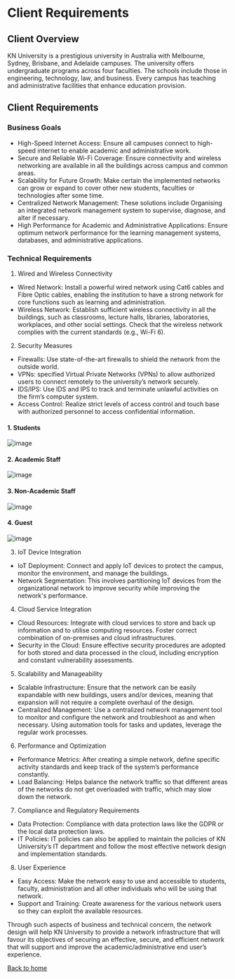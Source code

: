 # Client Requirements
## Client Overview
KN University is a prestigious university in Australia with Melbourne, Sydney, Brisbane, and Adelaide campuses. The university offers undergraduate programs across four faculties. The schools include those in engineering, technology, law, and business. Every campus has teaching and administrative facilities that enhance education provision.

## Client Requirements
### Business Goals
- High-Speed Internet Access: Ensure all campuses connect to high-speed internet to enable academic and administrative work.
- Secure and Reliable Wi-Fi Coverage: Ensure connectivity and wireless networking are available in all the buildings across campus and common areas.
- Scalability for Future Growth: Make certain the implemented networks can grow or expand to cover other new students, faculties or technologies after some time.
- Centralized Network Management: These solutions include Organising an integrated network management system to supervise, diagnose, and alter if necessary.
- High Performance for Academic and Administrative Applications: Ensure optimum network performance for the learning management systems, databases, and administrative applications.

### Technical Requirements

1.	Wired and Wireless Connectivity
- Wired Network: Install a powerful wired network using Cat6 cables and Fibre Optic cables, enabling the institution to have a strong network for core functions such as learning and administration.
- Wireless Network: Establish sufficient wireless connectivity in all the buildings, such as classrooms, lecture halls, libraries, laboratories, workplaces, and other social settings. Check that the wireless network complies with the current standards (e.g., Wi-Fi 6).



2.	Security Measures
- Firewalls: Use state-of-the-art firewalls to shield the network from the outside world.
- VPNs: specified Virtual Private Networks (VPNs) to allow authorized users to connect remotely to the university’s network securely.
- IDS/IPS: Use IDS and IPS to track and terminate unlawful activities on the firm’s computer system.
- Access Control: Realize strict levels of access control and touch base with authorized personnel to access confidential information.

#### 1. Students

![image](https://github.com/user-attachments/assets/894474f9-31fa-48f1-8829-5bf078b32f35)

#### 2. Academic Staff

![image](https://github.com/user-attachments/assets/db501cf1-081f-4c77-9705-39f0b273636d)

#### 3. Non-Academic Staff

![image](https://github.com/user-attachments/assets/3172557d-a7df-4977-96df-d5af3166104d)

#### 4. Guest

![image](https://github.com/user-attachments/assets/55169975-83df-4733-8459-27a8f2e550fb)



3.	IoT Device Integration
- IoT Deployment: Connect and apply IoT devices to protect the campus, monitor the environment, and manage the buildings.
- Network Segmentation: This involves partitioning IoT devices from the organizational network to improve security while improving the network's performance.


4.	Cloud Service Integration
- Cloud Resources: Integrate with cloud services to store and back up information and to utilise computing resources. Foster correct combination of on-premises and cloud infrastructures.
- Security in the Cloud: Ensure effective security procedures are adopted for both stored and data processed in the cloud, including encryption and constant vulnerability assessments.

5.	Scalability and Manageability
- Scalable Infrastructure: Ensure that the network can be easily expandable with new buildings, users and/or devices, meaning that expansion will not require a complete overhaul of the design.
- Centralized Management: Use a centralized network management tool to monitor and configure the network and troubleshoot as and when necessary. Using automation tools for tasks and updates, leverage the regular work processes.

6.	Performance and Optimization
- Performance Metrics: After creating a simple network, define specific activity standards and keep track of the system’s performance constantly.
- Load Balancing: Helps balance the network traffic so that different areas of the networks do not get overloaded with traffic, which may slow down the network.

7.	Compliance and Regulatory Requirements
- Data Protection: Compliance with data protection laws like the GDPR or the local data protection laws.
- IT Policies: IT policies can also be applied to maintain the policies of KN University’s IT department and follow the most effective network design and implementation standards.

8.	User Experience
- Easy Access: Make the network easy to use and accessible to students, faculty, administration and all other individuals who will be using that network.
- Support and Training: Create awareness for the various network users so they can exploit the available resources.

Through such aspects of business and technical concern, the network design will help KN University to provide a network infrastructure that will favour its objectives of securing an effective, secure, and efficient network that will support and improve the academic/administrative end user’s experience.

[Back to home](../../)
